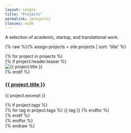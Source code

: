 ```yaml
---
layout: single
title: "Projects"
permalink: /projects/
classes: wide
---
```


A selection of academic, startup, and translational work.

{% raw %}{% assign projects = site.projects | sort: 'title' %}

<div class="feature__wrapper">
  {% for project in projects %}
    <div class="feature__item">
      <div class="archive__item">
        {% if project.header.teaser %}
          <div class="archive__item-teaser">
            <img src="{{ project.header.teaser }}" alt="{{ project.title }}">
          </div>
        {% endif %}
        <div class="archive__item-body">
          <h3 class="archive__item-title">
            <a href="{{ project.url }}">{{ project.title }}</a>
          </h3>
          <div class="archive__item-excerpt">
            <p>{{ project.excerpt }}</p>
          </div>
          {% if project.tags %}
            <div class="archive__item-tags">
              {% for tag in project.tags %}
                <span class="badge badge--primary">{{ tag }}</span>
              {% endfor %}
            </div>
          {% endif %}
        </div>
      </div>
    </div>
  {% endfor %}
</div>{% endraw %}

